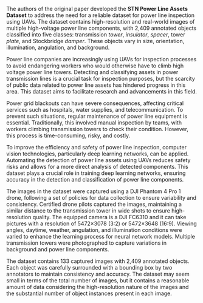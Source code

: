The authors of the original paper developed the **STN Power Line Assets Dataset** to address the need for a reliable dataset for power line inspection using UAVs. The dataset contains high-resolution and real-world images of multiple high-voltage power line components, with 2,409 annotated objects classified into five classes:  transmission *tower*, *insulator*, *spacer*, tower *plate*, and Stockbridge *damper*. These objects vary in size, orientation, illumination, angulation, and background.

Power line companies are increasingly using UAVs for inspection processes to avoid endangering workers who would otherwise have to climb high voltage power line towers. Detecting and classifying assets in power transmission lines is a crucial task for inspection purposes, but the scarcity of public data related to power line assets has hindered progress in this area. This dataset aims to facilitate research and advancements in this field.

Power grid blackouts can have severe consequences, affecting critical services such as hospitals, water supplies, and telecommunication. To prevent such situations, regular maintenance of power line equipment is essential. Traditionally, this involved manual inspection by teams, with workers climbing transmission towers to check their condition. However, this process is time-consuming, risky, and costly.

To improve the efficiency and safety of power line inspection, computer vision technologies, particularly deep learning networks, can be applied. Automating the detection of power line assets using UAVs reduces safety risks and allows for a more direct analysis of detected components. This dataset plays a crucial role in training deep learning networks, ensuring accuracy in the detection and classification of power line components.

The images in the dataset were captured using a DJI Phantom 4 Pro 1 drone, following a set of policies for data collection to ensure variability and consistency. Certified drone pilots captured the images, maintaining a similar distance to the transmission tower in wide shots to ensure high-resolution quality. The equipped camera is a DJI FC6310 and it can take pictures with a resolution of 5472×3078 (3:2) or 5472×3648 (16:9). Viewing angles, daytime, weather, angulation, and illumination conditions were varied to enhance the learning process for neural network models. Multiple transmission towers were photographed to capture variations in background and power line components.

The dataset contains 133 captured images with 2,409 annotated objects. Each object was carefully surrounded with a bounding box by two annotators to maintain consistency and accuracy. The dataset may seem small in terms of the total number of images, but it contains a reasonable amount of data considering the high-resolution nature of the images and the substantial number of object instances present in each image.
